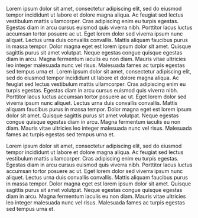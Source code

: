 Lorem ipsum dolor sit amet, consectetur adipiscing elit, sed do eiusmod tempor incididunt ut labore et dolore magna aliqua. Ac feugiat sed lectus vestibulum mattis ullamcorper. Cras adipiscing enim eu turpis egestas. Egestas diam in arcu cursus euismod quis viverra nibh. Porttitor lacus luctus accumsan tortor posuere ac ut. Eget lorem dolor sed viverra ipsum nunc aliquet. Lectus urna duis convallis convallis. Mattis aliquam faucibus purus in massa tempor. Dolor magna eget est lorem ipsum dolor sit amet. Quisque sagittis purus sit amet volutpat. Neque egestas congue quisque egestas diam in arcu. Magna fermentum iaculis eu non diam. Mauris vitae ultricies leo integer malesuada nunc vel risus. Malesuada fames ac turpis egestas sed tempus urna et. Lorem ipsum dolor sit amet, consectetur adipiscing elit, sed do eiusmod tempor incididunt ut labore et dolore magna aliqua. Ac feugiat sed lectus vestibulum mattis ullamcorper. Cras adipiscing enim eu turpis egestas. Egestas diam in arcu cursus euismod quis viverra nibh. Porttitor lacus luctus accumsan tortor posuere ac ut. Eget lorem dolor sed viverra ipsum nunc aliquet. Lectus urna duis convallis convallis. Mattis aliquam faucibus purus in massa tempor. Dolor magna eget est lorem ipsum dolor sit amet. Quisque sagittis purus sit amet volutpat. Neque egestas congue quisque egestas diam in arcu. Magna fermentum iaculis eu non diam. Mauris vitae ultricies leo integer malesuada nunc vel risus. Malesuada fames ac turpis egestas sed tempus urna et.

Lorem ipsum dolor sit amet, consectetur adipiscing elit, sed do eiusmod tempor incididunt ut labore et dolore magna aliqua. Ac feugiat sed lectus vestibulum mattis ullamcorper. Cras adipiscing enim eu turpis egestas. Egestas diam in arcu cursus euismod quis viverra nibh. Porttitor lacus luctus accumsan tortor posuere ac ut. Eget lorem dolor sed viverra ipsum nunc aliquet. Lectus urna duis convallis convallis. Mattis aliquam faucibus purus in massa tempor. Dolor magna eget est lorem ipsum dolor sit amet. Quisque sagittis purus sit amet volutpat. Neque egestas congue quisque egestas diam in arcu. Magna fermentum iaculis eu non diam. Mauris vitae ultricies leo integer malesuada nunc vel risus. Malesuada fames ac turpis egestas sed tempus urna et.
